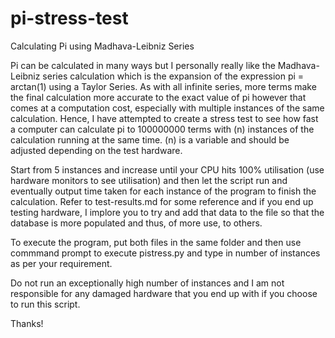 # pi-stress-test
Calculating Pi using Madhava-Leibniz Series

Pi can be calculated in many ways but I personally really like the Madhava-Leibniz series calculation which is the expansion of the expression pi = arctan(1) using a Taylor Series. As with all infinite series, more terms make the final calculation more accurate to the exact value of pi however that comes at a computation cost, especially with multiple instances of the same calculation. 
Hence, I have attempted to create a stress test to see how fast a computer can calculate pi to 100000000 terms with (n) instances of the calculation running at the same time. (n) is a variable and should be adjusted depending on the test hardware. 
 
Start from 5 instances and increase until your CPU hits 100% utilisation (use hardware monitors to see utilisation) and then let the script run and eventually output time taken for each instance of the program to finish the calculation. Refer to test-results.md for some reference and if you end up testing hardware, I implore you to try and add that data to the file so that the database is more populated and thus, of more use, to others. 

To execute the program, put both files in the same folder and then use commmand prompt to execute pistress.py and type in number of instances as per your requirement. 

Do not run an exceptionally high number of instances and I am not responsible for any damaged hardware that you end up with if you choose to run this script. 

Thanks!
